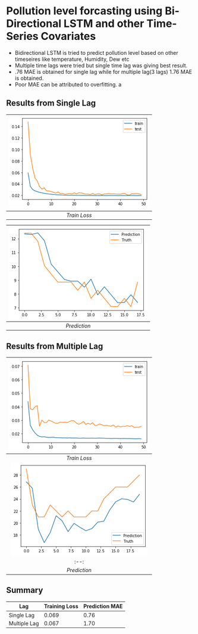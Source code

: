 # Pollution level forcasting using Bi-Directional LSTM and other Time-Series Covariates 

- Bidirectional LSTM is tried to predict pollution level based on other timeseires like temperature, Humidity, Dew etc
- Multiple time lags were tried but single time lag was giving best result.
- .76 MAE is obtained for single lag while for multiple lag(3 lags) 1.76 MAE is obtained.
- Poor MAE can be attributed to overfitting.
a

## Results from Single Lag
|![Train Loss](https://github.com/Ayush-Learner/Data-Science-ML-Practice/blob/master/Time%20Series%20Forcasting/Image/Train%20loss%20for%20single%20lag.png)|
|:--:| 
|*Train Loss* |

|![Prediction](https://github.com/Ayush-Learner/Data-Science-ML-Practice/blob/master/Time%20Series%20Forcasting/Image/prediction%20for%20single%20lag.png)|
|:--:| 
|*Prediction*|

## Results from Multiple Lag
|![Train Loss](https://github.com/Ayush-Learner/Data-Science-ML-Practice/blob/master/Time%20Series%20Forcasting/Image/Train%20loss%20for%20multiple%20lag.png)|
|:--:| 
|*Train Loss*|
|![Prediction](https://github.com/Ayush-Learner/Data-Science-ML-Practice/blob/master/Time%20Series%20Forcasting/Image/prediction%20for%20multiple%20lag.png)|
|:--:| 
|*Prediction*|


## Summary
Lag    |    Training Loss   |   Prediction MAE    |
------------- | ------------- | ------------- | 
Single Lag  | 0.069  | 0.76  |
Multiple Lag  | 0.067  | 1.70  |
